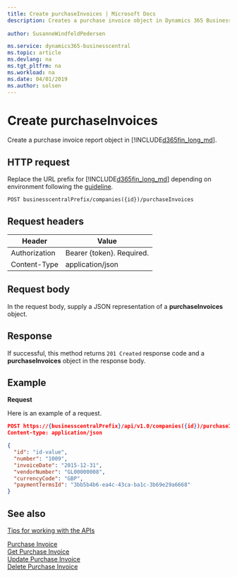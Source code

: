 ```yaml
---
title: Create purchaseInvoices | Microsoft Docs
description: Creates a purchase invoice object in Dynamics 365 Business Central.
 
author: SusanneWindfeldPedersen

ms.service: dynamics365-businesscentral
ms.topic: article
ms.devlang: na
ms.tgt_pltfrm: na
ms.workload: na
ms.date: 04/01/2019
ms.author: solsen
---
```


# Create purchaseInvoices
Create a purchase invoice report object in [!INCLUDE[d365fin_long_md](../../includes/d365fin_long_md.md)].

## HTTP request
Replace the URL prefix for [!INCLUDE[d365fin_long_md](../../includes/d365fin_long_md.md)] depending on environment following the [guideline](../../v1.0/endpoints-apis-for-dynamics.md).

```
POST businesscentralPrefix/companies({id})/purchaseInvoices
```

## Request headers

|Header         |Value                        |
|---------------|-----------------------------|
|Authorization  |Bearer {token}. Required.    |
|Content-Type   |application/json             |

## Request body
In the request body, supply a JSON representation of a **purchaseInvoices** object.

## Response
If successful, this method returns ```201 Created``` response code and a **purchaseInvoices** object in the response body.

## Example

**Request**

Here is an example of a request.

```json
POST https://{businesscentralPrefix}/api/v1.0/companies({id})/purchaseInvoices
Content-type: application/json

{
  "id": "id-value",
  "number": "1009",
  "invoiceDate": "2015-12-31",
  "vendorNumber": "GL00000008",
  "currencyCode": "GBP",
  "paymentTermsId": "3bb5b4b6-ea4c-43ca-ba1c-3b69e29a6668"
}
```

## See also
[Tips for working with the APIs](dynamics365/business-central/dev-itpro/developer/devenv-connect-apps-tips)  

[Purchase Invoice](../resources/dynamics_purchaseinvoice.md)  
[Get Purchase Invoice](../api/dynamics_purchaseinvoice_get.md)  
[Update Purchase Invoice](../api/dynamics_purchaseinvoice_update.md)  
[Delete Purchase Invoice](../api/dynamics_purchaseinvoice_delete.md)  